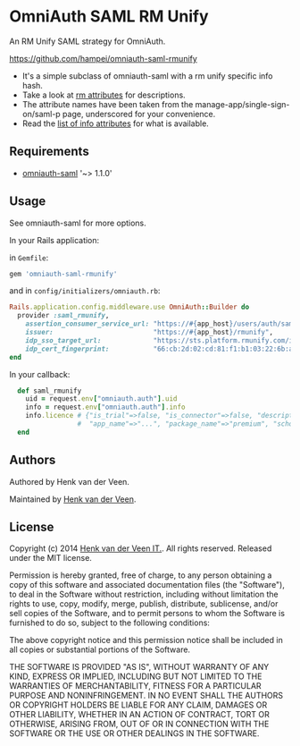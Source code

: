 # OmniAuth SAML RM Unify

An RM Unify SAML strategy for OmniAuth.

https://github.com/hampei/omniauth-saml-rmunify

* It's a simple subclass of omniauth-saml with a rm unify specific info hash.
* Take a look at [rm attributes](http://dev.rmunify.com/reference/understanding-rm-unify/user-attributes.aspx) for descriptions.
* The attribute names have been taken from the manage-app/single-sign-on/saml-p page, underscored for your convenience.
* Read the [list of info attributes](https://github.com/hampei/omniauth-saml-rmunify/blob/master/lib/omniauth/strategies/saml-rmunify.rb) for what is available.

## Requirements

* [omniauth-saml](https://github.com/PracticallyGreen/omniauth-saml) '~> 1.1.0'

## Usage

See omniauth-saml for more options.

In your Rails application:

in `Gemfile`:

```ruby
gem 'omniauth-saml-rmunify'
```

and in `config/initializers/omniauth.rb`:

```ruby
Rails.application.config.middleware.use OmniAuth::Builder do
  provider :saml_rmunify,
    assertion_consumer_service_url: "https://#{app_host}/users/auth/saml_rmunify/callback",
    issuer:                         "https://#{app_host}/rmunify",
    idp_sso_target_url:             "https://sts.platform.rmunify.com/issue/saml/?binding=redirect",
    idp_cert_fingerprint:           "66:cb:2d:02:cd:81:f1:b1:03:22:6b:a0:21:cd:8e:69:0c:5e:f4:25",
end
```

In your callback:

```ruby
  def saml_rmunify
    uid = request.env["omniauth.auth"].uid
    info = request.env["omniauth.auth"].info
    info.licence # {"is_trial"=>false, "is_connector"=>false, "description"=>".../premium/Pri/1y/RMUnify",
                 #  "app_name"=>"...", "package_name"=>"premium", "school_type"=>"Pri", "term"=>"1y"}
  end
```

## Authors

Authored by Henk van der Veen.

Maintained by [Henk van der Veen](http://hampei.github.io/).

## License

Copyright (c) 2014 [Henk van der Veen IT.](http://hampei.github.io/).
All rights reserved. Released under the MIT license.

Permission is hereby granted, free of charge, to any person obtaining a copy
of this software and associated documentation files (the "Software"), to deal
in the Software without restriction, including without limitation the rights
to use, copy, modify, merge, publish, distribute, sublicense, and/or sell
copies of the Software, and to permit persons to whom the Software is
furnished to do so, subject to the following conditions:

The above copyright notice and this permission notice shall be included in
all copies or substantial portions of the Software.

THE SOFTWARE IS PROVIDED "AS IS", WITHOUT WARRANTY OF ANY KIND, EXPRESS OR
IMPLIED, INCLUDING BUT NOT LIMITED TO THE WARRANTIES OF MERCHANTABILITY,
FITNESS FOR A PARTICULAR PURPOSE AND NONINFRINGEMENT. IN NO EVENT SHALL THE
AUTHORS OR COPYRIGHT HOLDERS BE LIABLE FOR ANY CLAIM, DAMAGES OR OTHER
LIABILITY, WHETHER IN AN ACTION OF CONTRACT, TORT OR OTHERWISE, ARISING FROM,
OUT OF OR IN CONNECTION WITH THE SOFTWARE OR THE USE OR OTHER DEALINGS IN
THE SOFTWARE.
